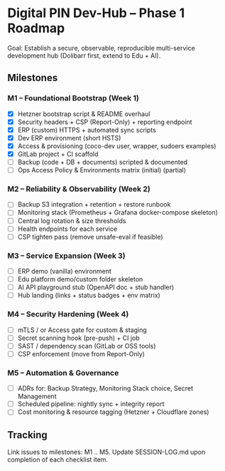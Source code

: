 # Digital PIN Dev-Hub – Phase 1 Roadmap

Goal: Establish a secure, observable, reproducible multi-service development hub (Dolibarr first, extend to Edu + AI).

## Milestones

### M1 – Foundational Bootstrap (Week 1)
- [x] Hetzner bootstrap script & README overhaul
- [x] Security headers + CSP (Report-Only) + reporting endpoint
- [x] ERP (custom) HTTPS + automated sync scripts
- [x] Dev ERP environment (short HSTS)
- [x] Access & provisioning (coco-dev user, wrapper, sudoers examples)
- [x] GitLab project + CI scaffold
- [ ] Backup (code + DB + documents) scripted & documented
- [ ] Ops Access Policy & Environments matrix (initial) (partial)

### M2 – Reliability & Observability (Week 2)
- [ ] Backup S3 integration + retention + restore runbook
- [ ] Monitoring stack (Prometheus + Grafana docker-compose skeleton)
- [ ] Central log rotation & size thresholds
- [ ] Health endpoints for each service
- [ ] CSP tighten pass (remove unsafe-eval if feasible)

### M3 – Service Expansion (Week 3)
- [ ] ERP demo (vanilla) environment
- [ ] Edu platform demo/custom folder skeleton
- [ ] AI API playground stub (OpenAPI doc + stub handler)
- [ ] Hub landing (links + status badges + env matrix)

### M4 – Security Hardening (Week 4)
- [ ] mTLS / or Access gate for custom & staging
- [ ] Secret scanning hook (pre-push) + CI job
- [ ] SAST / dependency scan (GitLab or OSS tools)
- [ ] CSP enforcement (move from Report-Only)

### M5 – Automation & Governance
- [ ] ADRs for: Backup Strategy, Monitoring Stack choice, Secret Management
- [ ] Scheduled pipeline: nightly sync + integrity report
- [ ] Cost monitoring & resource tagging (Hetzner + Cloudflare zones)

## Tracking
Link issues to milestones: M1 .. M5. Update SESSION-LOG.md upon completion of each checklist item.
